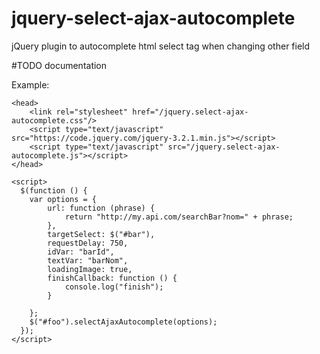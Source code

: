 # jquery-select-ajax-autocomplete
jQuery plugin to autocomplete html select tag when changing other field

#TODO documentation

Example:

    <head>
        <link rel="stylesheet" href="/jquery.select-ajax-autocomplete.css"/>
        <script type="text/javascript" src="https://code.jquery.com/jquery-3.2.1.min.js"></script>
        <script type="text/javascript" src="/jquery.select-ajax-autocomplete.js"></script>
    </head>

    <script>
      $(function () {
        var options = {
            url: function (phrase) {
                return "http://my.api.com/searchBar?nom=" + phrase;
            },
            targetSelect: $("#bar"),
            requestDelay: 750,
            idVar: "barId",
            textVar: "barNom",
            loadingImage: true,
            finishCallback: function () {
                console.log("finish");
            }

        };
        $("#foo").selectAjaxAutocomplete(options);
      });
    </script>